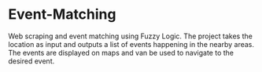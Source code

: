 # Event-Matching

Web scraping and event matching using Fuzzy Logic. The project takes the location as input and outputs a list of events happening in the nearby areas. The events are displayed on maps and van be used to navigate to the desired event.
